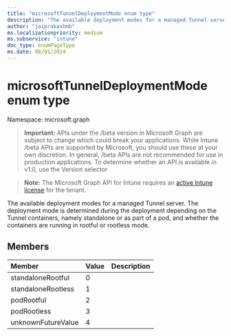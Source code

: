 ```yaml
---
title: "microsoftTunnelDeploymentMode enum type"
description: "The available deployment modes for a managed Tunnel server. The deployment mode is determined during the deployment depending on the Tunnel containers, namely standalone or as part of a pod, and whether the containers are running in rootful or rootless mode."
author: "jaiprakashmb"
ms.localizationpriority: medium
ms.subservice: "intune"
doc_type: enumPageType
ms.date: 08/01/2024
---
```


# microsoftTunnelDeploymentMode enum type

Namespace: microsoft.graph

> **Important:** APIs under the /beta version in Microsoft Graph are subject to change which could break your applications. While Intune /beta APIs are supported by Microsoft, you should use these at your own discretion. In general, /beta APIs are not recommended for use in production applications. To determine whether an API is available in v1.0, use the Version selector

> **Note:** The Microsoft Graph API for Intune requires an [active Intune license](https://go.microsoft.com/fwlink/?linkid=839381) for the tenant.

The available deployment modes for a managed Tunnel server. The deployment mode is determined during the deployment depending on the Tunnel containers, namely standalone or as part of a pod, and whether the containers are running in rootful or rootless mode.

## Members
|Member|Value|Description|
|:---|:---|:---|
|standaloneRootful|0||
|standaloneRootless|1||
|podRootful|2||
|podRootless|3||
|unknownFutureValue|4||